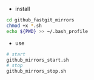 - install
```bash
cd github_fastgit_mirrors
chmod +x *.sh
echo ${PWD} >> ~/.bash_profile
```

- use
```bash
# start
github_mirrors_start.sh
# stop
github_mirrors_stop.sh
```
